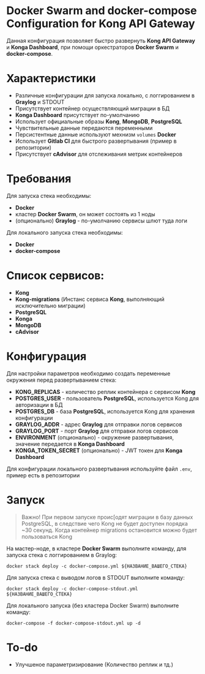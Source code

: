 # **Docker Swarm and docker-compose Configuration for Kong API Gateway**
Данная конфигурация позволяет быстро развернуть **Kong API Gateway** и **Konga Dashboard**, при помощи оркестраторов **Docker Swarm** и **docker-compose**.

# Характеристики
* Различные конфигурации для запуска локально, с логгированием в **Graylog** и STDOUT
* Присутствует контейнер осуществляющий миграции в БД
* **Konga Dashboard** присутствует по-умолчанию
* Использует официальные образы **Kong**, **MongoDB**, **PostgreSQL**
* Чувствительные данные передаются переменными
* Персистентные данные используют мехнизм ```volumes``` **Docker**
* Использует **Gitlab CI** для быстрого развертывания (пример в репозитории)
* Присутствует **cAdvisor** для отслеживания метрик контейнеров

# Требования
Для запуска стека необходимы:
* **Docker**
* кластер **Docker Swarm**, он может состоять из 1 ноды
* (опционально) **Graylog** - по-умолчанию сервисы шлют туда логи

Для локального запуска стека необходимы:
* **Docker**
* **docker-compose**

# Список сервисов:
* **Kong**
* **Kong-migrations** (Инстанс сервиса **Kong**, выполняющий исключительно миграции)
* **PostgreSQL**
* **Konga**
* **MongoDB**
* **cAdvisor**

# Конфигурация
Для настройки параметров необходимо создать переменные окружения перед развертыванием стека:

* **KONG_REPLICAS** - количество реплик контейнера с сервисом **Kong**
* **POSTGRES_USER** - пользователь **PostgreSQL**, используется Kong для авторизации в БД
* **POSTGRES_DB** - база **PostgreSQL**, используется Kong для хранения конфигурации
* **GRAYLOG_ADDR** - адрес **Graylog** для отправки логов сервисов
* **GRAYLOG_PORT** - порт **Graylog** для отправки логов сервисов
* **ENVIRONMENT** (опционально) - окружение развертывания, значение передается в **Konga Dashboard**
* **KONGA_TOKEN_SECRET** (опционально) - JWT токен для **Konga Dashboard**

Для конфигурации локального развертывания используйте файл ```.env```, пример есть в репозитории

# Запуск

> Важно! При первом запуске проис[одят миграции в базу данных PostgreSQL, в следствие чего Kong не будет доступен порядка ~30 секунд. Когда контейнер migrations остановится можно будет пользоваться Kong

На мастер-ноде, в кластере **Docker Swarm** выполните команду, для запуска стека с логгированием в Graylog:
```
docker stack deploy -c docker-compose.yml ${НАЗВАНИЕ_ВАШЕГО_СТЕКА}
```
Для запуска стека с выводом логов в STDOUT выполните команду:
```
docker stack deploy -c docker-compose-stdout.yml ${НАЗВАНИЕ_ВАШЕГО_СТЕКА}
```
Для локального запуска (без кластера Docker Swarm) выполните команду:
```
docker-compose -f docker-compose-stdout.yml up -d
```

# To-do

* Улучшеное параметризирование (Количество реплик и тд.)
